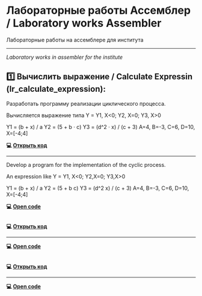 # Лабораторные работы Ассемблер / Laboratory works Assembler
Лабораторные работы на ассемблере для института
____
*Laboratory works in assembler for the institute*


## 1️⃣ Вычислить выражение / Calculate Expressin (lr_calculate_expression):

Разработать программу реализации циклического процесса.

Вычисляется выражение типа Y = Y1, X<0; Y2, X=0; Y3, X>0

Y1 = (b + x) / a
Y2 = (5 + b · c)
Y3 = (d^2 · x) / (c + 3)
A=4, B=-3, C=6, D=10, X=[-4;4]

**💻 [Открыть код](https://github.com/countsheeptosleep/laboratory_works_asm/blob/main/lr_calculate_expression.cpp)**
____

Develop a program for the implementation of the cyclic process.

An expression like Y = Y1, X<0; Y2,X=0; Y3,X>0

Y1 = (b + x) / a
Y2 = (5 + b c)
Y3 = (d^2 x) / (c + 3)
A=4, B=-3, C=6, D=10, X=[-4;4]

**💻 [Open code](https://github.com/countsheeptosleep/laboratory_works_asm/blob/main/lr_calculate_expression.cpp)**


## 


**💻 [Открыть код]()**
____


**💻 [Open code]()**


## 


**💻 [Открыть код]()**
____


**💻 [Open code]()**
